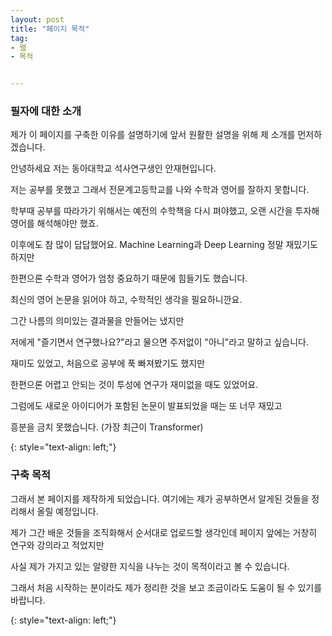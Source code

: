 ```yaml
---
layout: post
title: "페이지 목적"
tag:
- 웹
- 목적


---
```



### 필자에 대한 소개

제가 이 페이지를 구축한 이유를 설명하기에 앞서 원활한 설명을 위해 제 소개를 먼저하겠습니다. 

안녕하세요 저는 동아대학교 석사연구생인 안재현입니다. 

저는 공부를 못했고 그래서 전문계고등학교를 나와 수학과 영어를 잘하지 못합니다. 

학부때 공부를 따라가기 위해서는 예전의 수학책을 다시 펴야했고, 오랜 시간을 투자해 영어를 해석해야만 했죠.

이후에도 참 많이 답답했어요. Machine Learning과 Deep Learning 정말 재밌기도 하지만

한편으론 수학과 영어가 엄청 중요하기 때문에 힘들기도 했습니다. 

최신의 영어 논문을 읽어야 하고, 수학적인 생각을 필요하니깐요.

그간 나름의 의미있는 결과물을 만들어는 냈지만 

저에게 "즐기면서 연구했나요?"라고 물으면 주저없이 "아니"라고 말하고 싶습니다.

재미도 있었고, 처음으로 공부에 푹 빠져봤기도 했지만 

한편으론 어렵고 안되는 것이 투성에 연구가 재미없을 때도 있었어요.

그럼에도 새로운 아이디어가 포함된 논문이 발표되었을 때는 또 너무 재밌고

흥분을 금치 못했습니다. (가장 최근이 Transformer)




{: style="text-align: left;"}

### 구축 목적

그래서 본 페이지를 제작하게 되었습니다. 여기에는 제가 공부하면서 알게된 것들을 정리해서 올릴 예정입니다. 

제가 그간 배운 것들을 조직화해서 순서대로 업로드할 생각인데 페이지 앞에는 거창히 연구와 강의라고 적었지만

사실 제가 가지고 있는 알량한 지식을 나누는 것이 목적이라고 볼 수 있습니다. 

그래서 처음 시작하는 분이라도 제가 정리한 것을 보고 조금이라도 도움이 될 수 있기를 바랍니다.


{: style="text-align: left;"}

